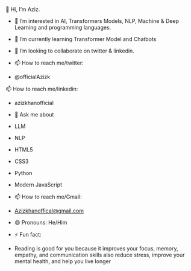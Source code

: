  👋 Hi, I’m Aziz.
 
 - 👀 I’m interested in AI, Transformers Models, NLP, Machine & Deep Learning and programming languages.
 
- 🌱 I’m currently learning Transformer Model and Chatbots

- 👯 I’m looking to collaborate on twitter & linkedin.

- 📫 How to reach me/twitter:

- @officialAzizk

📫 How to reach me/linkedin:

- azizkhanofficial

- 💬 Ask me about 

- LLM
- NLP
- HTML5
- CSS3
- Python
- Modern JavaScript

- 📫 How to reach me/Gmail:

- Azizkhanoffical@gmail.com

- 😄 Pronouns: He/Him

- ⚡ Fun fact: 

- Reading is good for you because it improves your focus, memory, empathy, and communication skills also reduce stress, improve your mental health, and help you live longer
